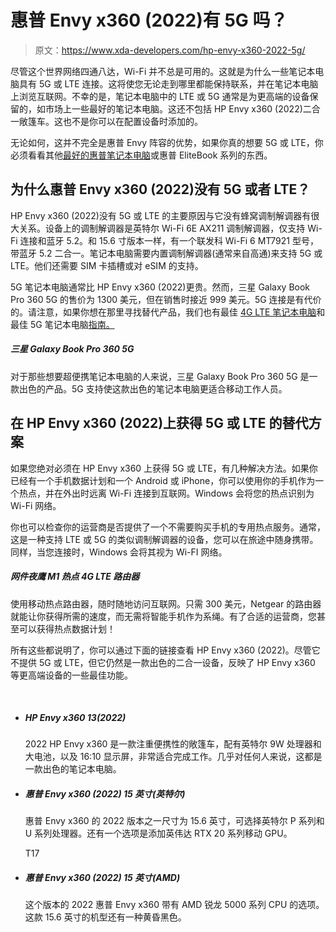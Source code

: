 # 惠普 Envy x360 (2022)有 5G 吗？

> 原文：<https://www.xda-developers.com/hp-envy-x360-2022-5g/>

尽管这个世界网络四通八达，Wi-Fi 并不总是可用的。这就是为什么一些笔记本电脑具有 5G 或 LTE 连接。这将使您无论走到哪里都能保持联系，并在笔记本电脑上浏览互联网。不幸的是，笔记本电脑中的 LTE 或 5G 通常是为更高端的设备保留的，如市场上一些最好的笔记本电脑。这还不包括 HP Envy x360 (2022)二合一敞篷车。这也不是你可以在配置设备时添加的。

无论如何，这并不完全是惠普 Envy 阵容的优势，如果你真的想要 5G 或 LTE，你必须看看其他[最好的惠普笔记本电脑](https://www.xda-developers.com/best-hp-laptops/)或惠普 EliteBook 系列的东西。

## 为什么惠普 Envy x360 (2022)没有 5G 或者 LTE？

HP Envy x360 (2022)没有 5G 或 LTE 的主要原因与它没有蜂窝调制解调器有很大关系。设备上的调制解调器是英特尔 Wi-Fi 6E AX211 调制解调器，仅支持 Wi-Fi 连接和蓝牙 5.2。和 15.6 寸版本一样，有一个联发科 Wi-Fi 6 MT7921 型号，带蓝牙 5.2 二合一。笔记本电脑需要内置调制解调器(通常来自高通)来支持 5G 或 LTE。他们还需要 SIM 卡插槽或对 eSIM 的支持。

5G 笔记本电脑通常比 HP Envy x360 (2022)更贵。然而，三星 Galaxy Book Pro 360 5G 的售价为 1300 美元，但在销售时接近 999 美元。5G 连接是有代价的。请注意，如果你想在那里寻找替代产品，我们也有最佳 [4G LTE 笔记本电脑](https://www.xda-developers.com/best-4g-lte-laptops/)和最佳 5G 笔记本电脑[指南。](https://www.xda-developers.com/best-5g-laptops/)

##### 三星 Galaxy Book Pro 360 5G

对于那些想要超便携笔记本电脑的人来说，三星 Galaxy Book Pro 360 5G 是一款出色的产品。5G 支持使这款出色的笔记本电脑更适合移动工作人员。

## 在 HP Envy x360 (2022)上获得 5G 或 LTE 的替代方案

如果您绝对必须在 HP Envy x360 上获得 5G 或 LTE，有几种解决方法。如果你已经有一个手机数据计划和一个 Android 或 iPhone，你可以使用你的手机作为一个热点，并在外出时远离 Wi-Fi 连接到互联网。Windows 会将您的热点识别为 Wi-Fi 网络。

你也可以检查你的运营商是否提供了一个不需要购买手机的专用热点服务。通常，这是一种支持 LTE 或 5G 的类似调制解调器的设备，您可以在旅途中随身携带。同样，当您连接时，Windows 会将其视为 Wi-FI 网络。

##### 网件夜鹰 M1 热点 4G LTE 路由器

使用移动热点路由器，随时随地访问互联网。只需 300 美元，Netgear 的路由器就能让你获得所需的速度，而无需将智能手机作为系绳。有了合适的运营商，您甚至可以获得热点数据计划！

所有这些都说明了，你可以通过下面的链接查看 HP Envy x360 (2022)。尽管它不提供 5G 或 LTE，但它仍然是一款出色的二合一设备，反映了 HP Envy x360 等更高端设备的一些最佳功能。

​​​​​​​

*   ##### HP Envy x360 13(2022)

    2022 HP Envy x360 是一款注重便携性的敞篷车，配有英特尔 9W 处理器和大电池，以及 16:10 显示屏，非常适合完成工作。几乎对任何人来说，这都是一款出色的笔记本电脑。

*   ##### 惠普 Envy x360 (2022) 15 英寸(英特尔)

    惠普 Envy x360 的 2022 版本之一尺寸为 15.6 英寸，可选择英特尔 P 系列和 U 系列处理器。还有一个选项是添加英伟达 RTX 20 系列移动 GPU。

    T17
*   ##### 惠普 Envy x360 (2022) 15 英寸(AMD)

    这个版本的 2022 惠普 Envy x360 带有 AMD 锐龙 5000 系列 CPU 的选项。这款 15.6 英寸的机型还有一种黄昏黑色。